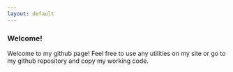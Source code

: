 ```yaml
---
layout: default
---
```


### Welcome!

Welcome to my github page! Feel free to use any utilities on my site or go to my github repository and copy my working code. 